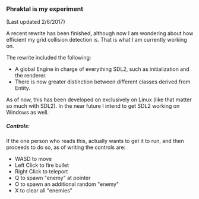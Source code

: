 ### Phraktal is my experiment
(Last updated 2/6/2017)

A recent rewrite has been finished, although now I am wondering about how efficient my grid collision detection is.  That is what I am currently working on. 

The rewrite included the following:
- A global Engine in charge of everything SDL2, such as initialization and the renderer.
- There is now greater distinction between different classes derived from Entity.

As of now, this has been developed on exclusively on Linux (like that matter so much with SDL2).  In the near future I intend to get SDL2 working on Windows as well.

##### Controls:
If the one person who reads this, actually wants to get it to run, and then proceeds to do so, as of writing the controls are:
- WASD to move
- Left Click to fire bullet
- Right Click to teleport
- Q to spawn "enemy" at pointer
- O to spawn an additional random "enemy"
- X to clear all "enemies"